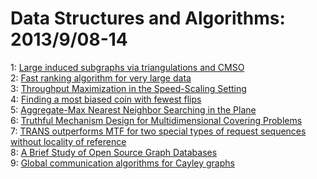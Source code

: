 # Data Structures and Algorithms: 2013/9/08-14  
1: [Large induced subgraphs via triangulations and CMSO](https://doi.org/10.48550/arXiv.1309.1559)  
2: [Fast ranking algorithm for very large data](https://doi.org/10.48550/arXiv.1309.1645)  
3: [Throughput Maximization in the Speed-Scaling Setting](https://doi.org/10.48550/arXiv.1309.1732)  
4: [Finding a most biased coin with fewest flips](https://doi.org/10.48550/arXiv.1202.3639)  
5: [Aggregate-Max Nearest Neighbor Searching in the Plane](https://doi.org/10.48550/arXiv.1309.1807)  
6: [Truthful Mechanism Design for Multidimensional Covering Problems](https://doi.org/10.48550/arXiv.1211.3201)  
7: [TRANS outperforms MTF for two special types of request sequences without  locality of reference](https://doi.org/10.48550/arXiv.1309.2476)  
8: [A Brief Study of Open Source Graph Databases](https://doi.org/10.48550/arXiv.1309.2675)  
9: [Global communication algorithms for Cayley graphs](https://doi.org/10.48550/arXiv.1305.6349)  